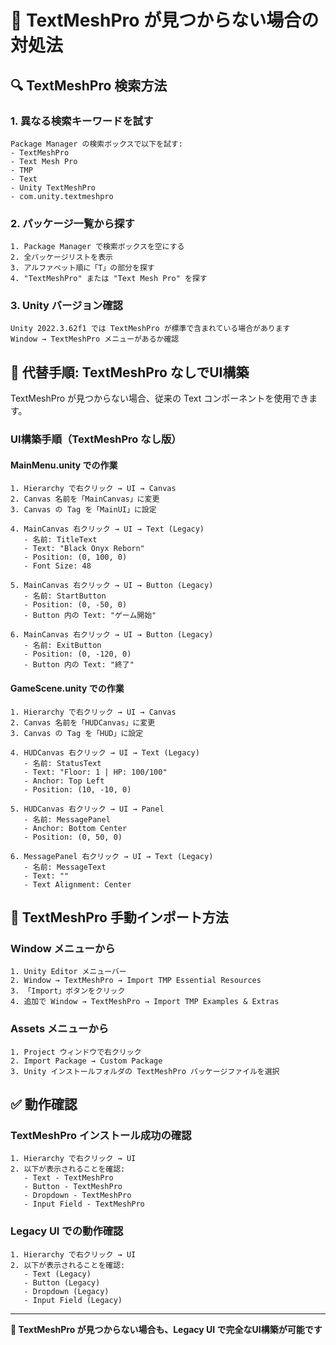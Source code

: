 # 📝 TextMeshPro が見つからない場合の対処法

## 🔍 TextMeshPro 検索方法

### 1. 異なる検索キーワードを試す
```
Package Manager の検索ボックスで以下を試す:
- TextMeshPro
- Text Mesh Pro
- TMP
- Text
- Unity TextMeshPro
- com.unity.textmeshpro
```

### 2. パッケージ一覧から探す
```
1. Package Manager で検索ボックスを空にする
2. 全パッケージリストを表示
3. アルファベット順に「T」の部分を探す
4. "TextMeshPro" または "Text Mesh Pro" を探す
```

### 3. Unity バージョン確認
```
Unity 2022.3.62f1 では TextMeshPro が標準で含まれている場合があります
Window → TextMeshPro メニューがあるか確認
```

## 🔄 代替手順: TextMeshPro なしでUI構築

TextMeshPro が見つからない場合、従来の Text コンポーネントを使用できます。

### UI構築手順（TextMeshPro なし版）

#### MainMenu.unity での作業
```
1. Hierarchy で右クリック → UI → Canvas
2. Canvas 名前を「MainCanvas」に変更
3. Canvas の Tag を「MainUI」に設定

4. MainCanvas 右クリック → UI → Text (Legacy)
   - 名前: TitleText
   - Text: "Black Onyx Reborn"
   - Position: (0, 100, 0)
   - Font Size: 48

5. MainCanvas 右クリック → UI → Button (Legacy)
   - 名前: StartButton
   - Position: (0, -50, 0)
   - Button 内の Text: "ゲーム開始"

6. MainCanvas 右クリック → UI → Button (Legacy)
   - 名前: ExitButton
   - Position: (0, -120, 0)
   - Button 内の Text: "終了"
```

#### GameScene.unity での作業
```
1. Hierarchy で右クリック → UI → Canvas
2. Canvas 名前を「HUDCanvas」に変更
3. Canvas の Tag を「HUD」に設定

4. HUDCanvas 右クリック → UI → Text (Legacy)
   - 名前: StatusText
   - Text: "Floor: 1 | HP: 100/100"
   - Anchor: Top Left
   - Position: (10, -10, 0)

5. HUDCanvas 右クリック → UI → Panel
   - 名前: MessagePanel
   - Anchor: Bottom Center
   - Position: (0, 50, 0)

6. MessagePanel 右クリック → UI → Text (Legacy)
   - 名前: MessageText
   - Text: ""
   - Text Alignment: Center
```

## 🎯 TextMeshPro 手動インポート方法

### Window メニューから
```
1. Unity Editor メニューバー
2. Window → TextMeshPro → Import TMP Essential Resources
3. 「Import」ボタンをクリック
4. 追加で Window → TextMeshPro → Import TMP Examples & Extras
```

### Assets メニューから
```
1. Project ウィンドウで右クリック
2. Import Package → Custom Package
3. Unity インストールフォルダの TextMeshPro パッケージファイルを選択
```

## ✅ 動作確認

### TextMeshPro インストール成功の確認
```
1. Hierarchy で右クリック → UI
2. 以下が表示されることを確認:
   - Text - TextMeshPro
   - Button - TextMeshPro
   - Dropdown - TextMeshPro
   - Input Field - TextMeshPro
```

### Legacy UI での動作確認
```
1. Hierarchy で右クリック → UI
2. 以下が表示されることを確認:
   - Text (Legacy)
   - Button (Legacy)
   - Dropdown (Legacy)
   - Input Field (Legacy)
```

---

**🎯 TextMeshPro が見つからない場合も、Legacy UI で完全なUI構築が可能です**